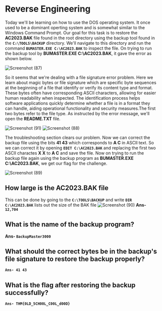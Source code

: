# Reverse Engineering

Today we'll be learning on how to use the DOS operating system. It once used to be a dominant operting system and is somewhat similar to the Windows Command Prompt. Our goal for this task is to restore the **AC2023.BAK** file found in the root directory using the backup tool found in the **`C:\TOOLS\BACKUP`** directory. We'll navigate to this directory and run the command **`BUMASTER.EXE C:\AC2023.BAK`** to inspect the file.
On trying to run the backup  tool by **BUMASTER.EXE C:\AC2023.BAK**, it gave the error as shown below.

![Screenshot (87)](https://github.com/Wixter07/HARSHITH-JTP-2/assets/150792650/500a7903-8012-43d9-af1b-6f7ba087237e)

So it seems that we're dealing with a file signature error problem. Here we learn about magic bytes or file signature which are specific byte sequences at the beginning of a file that identify or verify its content type and format. These bytes often have corresponding ASCII characters, allowing for easier human readability when inspected. The identification process helps software applications quickly determine whether a file is in a format they can handle, aiding operational functionality and security measures.The first two bytes refer to the file type.
As instructed by the error message, we'll open the **README.TXT** file.

![Screenshot (91)](https://github.com/Wixter07/HARSHITH-JTP-2/assets/150792650/8987c4e9-9b4c-4fb6-826d-4af2d868e206)
![Screenshot (88)](https://github.com/Wixter07/HARSHITH-JTP-2/assets/150792650/11e2db79-705d-422b-980e-bfacd19b52a8)

The troubleshooting section clears our problem. Now we can correct the backup file using the bits **41 43** which corresponds to **A C** in ASCII text.
So we can correct it by opening **`EDIT C:\AC2023.BAK`** and replacing the first two ASCII charactes **X X** to **A C** and save the file.
Now on trying to run the backup file again using the backup program as **BUMASTER.EXE C:\AC2023.BAK**, we get our flag for the challenge.

![Screenshot (89)](https://github.com/Wixter07/HARSHITH-JTP-2/assets/150792650/51a5764d-fa4e-4b49-b6fc-4ee232a1992e)

## How large is the AC2023.BAK file

This can be done by going to the **`C:\TOOLS\BACKUP`** and write **`DIR C:\AC2023.BAK`** lists out the size of the BAK file
![Screenshot (90)](https://github.com/Wixter07/HARSHITH-JTP-2/assets/150792650/9f29baf0-070e-4b5f-844b-46a3383eb086)
**Ans- `12,704`**

## What is the name of the backup program?
**Ans- `BackupMaster3000`**

## What should the correct bytes be in the backup's file signature to restore the backup properly?
**`Ans- 41 43`**

## What is the flag after restoring the backup successfully?
**`Ans- THM{0LD_5CH00L_C00L_d00D}`**

